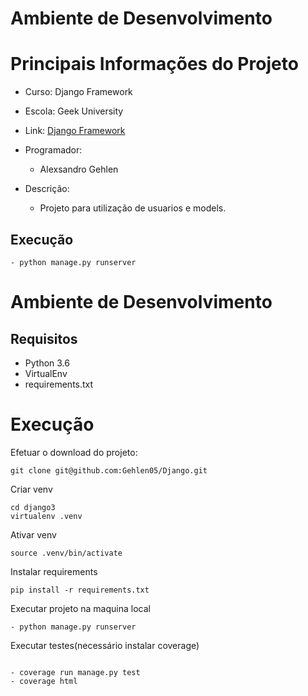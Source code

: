 # **Ambiente de Desenvolvimento**


# Principais Informações do Projeto
- Curso: Django Framework
- Escola: Geek University
- Link: <a href="https://www.udemy.com/course/programacao-web-com-django-framework-do-basico-ao-avancado/"> Django Framework</a>
- Programador:
    - Alexsandro Gehlen
   

- Descrição:
    - Projeto para utilização de usuarios e models.



## Execução
```
- python manage.py runserver
```

# Ambiente de Desenvolvimento

## Requisitos
- Python 3.6
- VirtualEnv
- requirements.txt

# Execução
Efetuar o download do projeto:
```
git clone git@github.com:Gehlen05/Django.git
```
Criar venv
```
cd django3
virtualenv .venv
```
Ativar venv
```
source .venv/bin/activate
```
Instalar requirements
```
pip install -r requirements.txt
```
Executar projeto na maquina local
```
- python manage.py runserver
```

Executar testes(necessário instalar coverage)
```

- coverage run manage.py test
- coverage html

```
